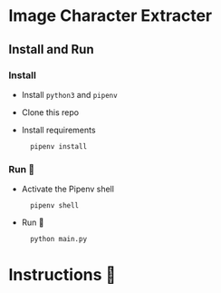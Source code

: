# Image Character Extracter

## Install and Run

### Install

- Install `python3` and `pipenv`

- Clone this repo

- Install requirements

        pipenv install

### Run 🚀

- Activate the Pipenv shell

        pipenv shell

- Run 👏

        python main.py



# Instructions 💚

